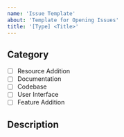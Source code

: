 ```yaml
---
name: 'Issue Template'
about: 'Template for Opening Issues'
title: '[Type] <Title>'
---
```


## Category

<!-- Type 'x' in the square brackets '[ ]' to check the corresponding category -->

- [ ] Resource Addition
- [ ] Documentation
- [ ] Codebase
- [ ] User Interface
- [ ] Feature Addition

## Description

<!-- If you are adding a resource, please provide the name and the link to the resource in the following format:

Name: MDN Web Docs
Link: https://github.com/mdn/content
-->